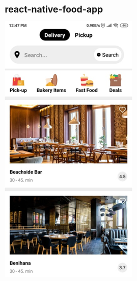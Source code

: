 # react-native-food-app

<img src="./assets/images/app_screen_short.jpg" width="400" heigit="600" />
